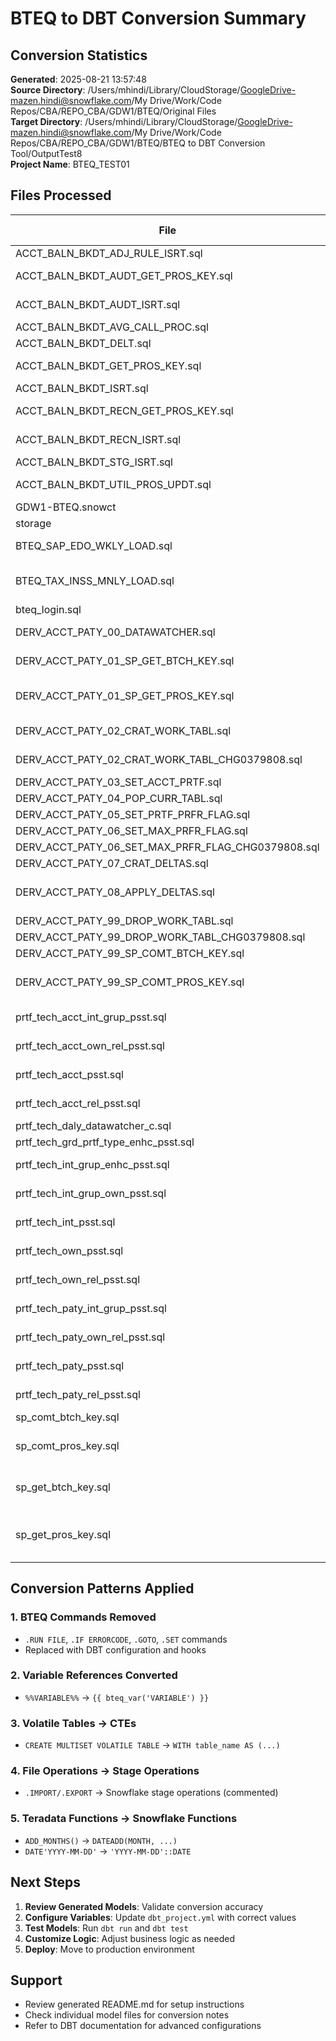 # BTEQ to DBT Conversion Summary

## Conversion Statistics

**Generated**: 2025-08-21 13:57:48  
**Source Directory**: /Users/mhindi/Library/CloudStorage/GoogleDrive-mazen.hindi@snowflake.com/My Drive/Work/Code Repos/CBA/REPO_CBA/GDW1/BTEQ/Original Files  
**Target Directory**: /Users/mhindi/Library/CloudStorage/GoogleDrive-mazen.hindi@snowflake.com/My Drive/Work/Code Repos/CBA/REPO_CBA/GDW1/BTEQ/BTEQ to DBT Conversion Tool/OutputTest8  
**Project Name**: BTEQ_TEST01

## Files Processed

| File | Category | Size (KB) | Lines | Complexity | Variables |
|------|----------|-----------|-------|------------|-----------|
| ACCT_BALN_BKDT_ADJ_RULE_ISRT.sql | account_balance | 4.9 | 164 | 38 | VTECH |
| ACCT_BALN_BKDT_AUDT_GET_PROS_KEY.sql | account_balance | 5.4 | 177 | 34 | VTECH, CAD_PROD_DATA |
| ACCT_BALN_BKDT_AUDT_ISRT.sql | account_balance | 3.7 | 114 | 42 | DDSTG, VTECH, CAD_PROD_DATA |
| ACCT_BALN_BKDT_AVG_CALL_PROC.sql | account_balance | 1.1 | 35 | 20 | CAD_PROD_MACRO |
| ACCT_BALN_BKDT_DELT.sql | account_balance | 1.8 | 50 | 23 |  |
| ACCT_BALN_BKDT_GET_PROS_KEY.sql | account_balance | 5.3 | 178 | 35 | VTECH, CAD_PROD_DATA |
| ACCT_BALN_BKDT_ISRT.sql | account_balance | 1.9 | 67 | 23 | DDSTG |
| ACCT_BALN_BKDT_RECN_GET_PROS_KEY.sql | account_balance | 5.2 | 175 | 34 | VTECH, CAD_PROD_DATA |
| ACCT_BALN_BKDT_RECN_ISRT.sql | account_balance | 5.0 | 238 | 80 | DDSTG, VTECH, CAD_PROD_DATA |
| ACCT_BALN_BKDT_STG_ISRT.sql | account_balance | 5.1 | 174 | 61 | DDSTG, VTECH |
| ACCT_BALN_BKDT_UTIL_PROS_UPDT.sql | account_balance | 1.3 | 48 | 27 | DDSTG, VTECH, CAD_PROD_DATA |
| GDW1-BTEQ.snowct | configuration | 4.9 | 151 | 0 |  |
| storage | configuration | 56.0 | 398 | 24 |  |
| BTEQ_SAP_EDO_WKLY_LOAD.sql | data_loading | 20.9 | 638 | 255 | VCBODS, DDSTG, VTECH (+3 more) |
| BTEQ_TAX_INSS_MNLY_LOAD.sql | data_loading | 8.2 | 320 | 123 | STARDATADB, UTILSTG, VTECH (+1 more) |
| bteq_login.sql | data_loading | 0.0 | 1 | 3 |  |
| DERV_ACCT_PATY_00_DATAWATCHER.sql | derived_account_party | 5.3 | 173 | 67 | SRCE_SYST_M, VPATY, VTECH |
| DERV_ACCT_PATY_01_SP_GET_BTCH_KEY.sql | derived_account_party | 1.7 | 63 | 41 | SRCE_SYST_M, STARMACRDB |
| DERV_ACCT_PATY_01_SP_GET_PROS_KEY.sql | derived_account_party | 2.4 | 88 | 59 | GDW_USER, SRCE_SYST_M, VTECH (+4 more) |
| DERV_ACCT_PATY_02_CRAT_WORK_TABL.sql | derived_account_party | 45.7 | 1028 | 949 | UCB, DDSTG, VTECH |
| DERV_ACCT_PATY_02_CRAT_WORK_TABL_CHG0379808.sql | derived_account_party | 32.7 | 800 | 753 | UCB, DDSTG, VTECH |
| DERV_ACCT_PATY_03_SET_ACCT_PRTF.sql | derived_account_party | 3.0 | 87 | 61 | DDSTG, VTECH |
| DERV_ACCT_PATY_04_POP_CURR_TABL.sql | derived_account_party | 42.3 | 1254 | 433 | DDSTG, VTECH |
| DERV_ACCT_PATY_05_SET_PRTF_PRFR_FLAG.sql | derived_account_party | 10.2 | 301 | 129 | DDSTG, VTECH |
| DERV_ACCT_PATY_06_SET_MAX_PRFR_FLAG.sql | derived_account_party | 12.7 | 333 | 128 | DDSTG, VTECH |
| DERV_ACCT_PATY_06_SET_MAX_PRFR_FLAG_CHG0379808.sql | derived_account_party | 7.5 | 208 | 89 | DDSTG, VTECH |
| DERV_ACCT_PATY_07_CRAT_DELTAS.sql | derived_account_party | 4.6 | 152 | 90 | DDSTG, VTECH |
| DERV_ACCT_PATY_08_APPLY_DELTAS.sql | derived_account_party | 7.5 | 228 | 116 | DDSTG, VTECH, TBSHORT (+1 more) |
| DERV_ACCT_PATY_99_DROP_WORK_TABL.sql | derived_account_party | 5.3 | 226 | 251 | DDSTG, ENV_C |
| DERV_ACCT_PATY_99_DROP_WORK_TABL_CHG0379808.sql | derived_account_party | 4.9 | 208 | 230 | DDSTG, ENV_C |
| DERV_ACCT_PATY_99_SP_COMT_BTCH_KEY.sql | derived_account_party | 1.2 | 47 | 28 | STARDATADB |
| DERV_ACCT_PATY_99_SP_COMT_PROS_KEY.sql | derived_account_party | 1.6 | 58 | 30 | SRCE_M, STARDATADB, PSST_TABLE_M |
| prtf_tech_acct_int_grup_psst.sql | portfolio_technical | 7.8 | 286 | 98 | VTECH, STARDATADB |
| prtf_tech_acct_own_rel_psst.sql | portfolio_technical | 3.0 | 106 | 40 | VTECH, STARDATADB |
| prtf_tech_acct_psst.sql | portfolio_technical | 7.4 | 269 | 74 | VTECH, STARDATADB |
| prtf_tech_acct_rel_psst.sql | portfolio_technical | 3.8 | 123 | 42 | VTECH, STARDATADB |
| prtf_tech_daly_datawatcher_c.sql | portfolio_technical | 2.6 | 94 | 34 | VTECH |
| prtf_tech_grd_prtf_type_enhc_psst.sql | portfolio_technical | 1.9 | 80 | 58 | VTECH, DGRDDB |
| prtf_tech_int_grup_enhc_psst.sql | portfolio_technical | 5.9 | 210 | 85 | VTECH, STARDATADB |
| prtf_tech_int_grup_own_psst.sql | portfolio_technical | 11.3 | 328 | 102 | VTECH, STARDATADB |
| prtf_tech_int_psst.sql | portfolio_technical | 2.2 | 78 | 39 | VTECH, STARDATADB |
| prtf_tech_own_psst.sql | portfolio_technical | 13.4 | 406 | 136 | VTECH, STARDATADB |
| prtf_tech_own_rel_psst.sql | portfolio_technical | 3.9 | 132 | 42 | VTECH, STARDATADB |
| prtf_tech_paty_int_grup_psst.sql | portfolio_technical | 7.3 | 252 | 99 | VTECH, STARDATADB |
| prtf_tech_paty_own_rel_psst.sql | portfolio_technical | 3.1 | 106 | 40 | VTECH, STARDATADB |
| prtf_tech_paty_psst.sql | portfolio_technical | 6.5 | 228 | 73 | VTECH, STARDATADB |
| prtf_tech_paty_rel_psst.sql | portfolio_technical | 3.7 | 123 | 42 | VTECH, STARDATADB |
| sp_comt_btch_key.sql | process_control | 1.2 | 47 | 28 | STARDATADB |
| sp_comt_pros_key.sql | process_control | 1.3 | 52 | 31 | SRCE_M, INDATE, STARDATADB (+1 more) |
| sp_get_btch_key.sql | process_control | 1.5 | 62 | 48 | INDATE, SRCE_SYST_M, STARMACRDB |
| sp_get_pros_key.sql | process_control | 1.5 | 59 | 44 | GDW_USER, SRCE_SYST_M, PSST_TABLE_M (+4 more) |

## Conversion Patterns Applied

### 1. BTEQ Commands Removed
- `.RUN FILE`, `.IF ERRORCODE`, `.GOTO`, `.SET` commands
- Replaced with DBT configuration and hooks

### 2. Variable References Converted
- `%%VARIABLE%%` → `{{ bteq_var('VARIABLE') }}`

### 3. Volatile Tables → CTEs
- `CREATE MULTISET VOLATILE TABLE` → `WITH table_name AS (...)`

### 4. File Operations → Stage Operations  
- `.IMPORT/.EXPORT` → Snowflake stage operations (commented)

### 5. Teradata Functions → Snowflake Functions
- `ADD_MONTHS()` → `DATEADD(MONTH, ...)`
- `DATE'YYYY-MM-DD'` → `'YYYY-MM-DD'::DATE`

## Next Steps

1. **Review Generated Models**: Validate conversion accuracy
2. **Configure Variables**: Update `dbt_project.yml` with correct values
3. **Test Models**: Run `dbt run` and `dbt test`
4. **Customize Logic**: Adjust business logic as needed
5. **Deploy**: Move to production environment

## Support

- Review generated README.md for setup instructions
- Check individual model files for conversion notes
- Refer to DBT documentation for advanced configurations
